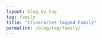```yaml
---
layout: blog_by_tag
tag: family
title: "Itineraries tagged Family"
permalink: /blog/tag/family/
---
```

